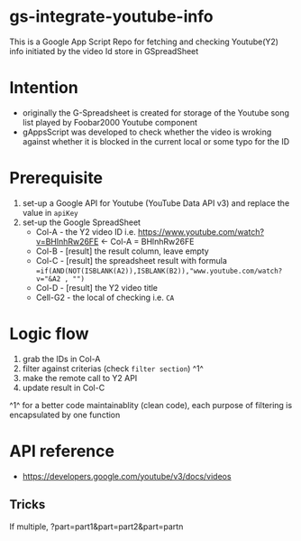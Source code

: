 # gs-integrate-youtube-info
This is a Google App Script Repo for fetching and checking Youtube(Y2) info initiated by the video Id store in GSpreadSheet 

# Intention
* originally the G-Spreadsheet is created for storage of the Youtube song list played by Foobar2000 Youtube component
* gAppsScript was developed to check whether the video is wroking against whether it is blocked in the current local or some typo for the ID
  
# Prerequisite
1. set-up a Google API for Youtube (YouTube Data API v3) and replace the value in `apiKey`
2. set-up the Google SpreadSheet
    * Col-A - the Y2 video ID i.e. https://www.youtube.com/watch?v=BHlnhRw26FE <- Col-A = BHlnhRw26FE
    * Col-B - [result] the result column, leave empty
    * Col-C - [result] the spreadsheet result with formula `=if(AND(NOT(ISBLANK(A2)),ISBLANK(B2)),"www.youtube.com/watch?v="&A2 , "")`
    * Col-D - [result] the Y2 video title 
    * Cell-G2 - the local of checking i.e. `CA`

# Logic flow 
1. grab the IDs in Col-A
2. filter against criterias (check `filter section`) ^1^
3. make the remote call to Y2 API
4. update result in Col-C

^1^ for a better code maintainablity (clean code), each purpose of filtering is encapsulated by one function 

# API reference 
* https://developers.google.com/youtube/v3/docs/videos

## Tricks
If multiple, ?part=part1&part=part2&part=partn 
